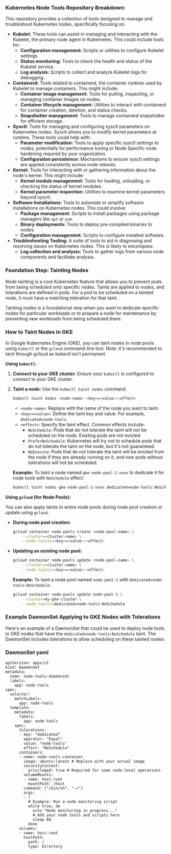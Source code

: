 ### Kubernetes Node Tools Repository Breakdown:

This repository provides a collection of tools designed to manage and troubleshoot Kubernetes nodes, specifically focusing on:

*   **Kubelet:** These tools can assist in managing and interacting with the Kubelet, the primary node agent in Kubernetes. This could include tools for:
    *   **Configuration management:**  Scripts or utilities to configure Kubelet settings.
    *   **Status monitoring:** Tools to check the health and status of the Kubelet service.
    *   **Log analysis:**  Scripts to collect and analyze Kubelet logs for debugging.
*   **Containerd:**  Tools related to containerd, the container runtime used by Kubelet to manage containers. This might include:
    *   **Container image management:** Tools for pulling, inspecting, or managing container images on nodes.
    *   **Container lifecycle management:** Utilities to interact with containerd for container creation, deletion, and status checks.
    *   **Snapshotter management:** Tools to manage containerd snapshotter for efficient storage.
*   **Sysctl:** Tools for managing and configuring sysctl parameters on Kubernetes nodes. Sysctl allows you to modify kernel parameters at runtime. These tools could help with:
    *   **Parameter modification:** Tools to apply specific sysctl settings to nodes, potentially for performance tuning or Node Specific node hardening required by your organization.
    *   **Configuration persistence:** Mechanisms to ensure sysctl settings are applied consistently across node reboots.
*   **Kernel:** Tools for interacting with or gathering information about the node's kernel. This might include:
    *   **Kernel module management:** Tools for loading, unloading, or checking the status of kernel modules.
    *   **Kernel parameter inspection:**  Utilities to examine kernel parameters beyond sysctl.
*   **Software Installations:** Tools to automate or simplify software installations on Kubernetes nodes. This could involve:
    *   **Package management:** Scripts to install packages using package managers like `apt` or `yum`.
    *   **Binary deployments:** Tools to deploy pre-compiled binaries to nodes.
    *   **Configuration management:**  Scripts to configure installed software.
*   **Troubleshooting Tooling:** A suite of tools to aid in diagnosing and resolving issues on Kubernetes nodes. This is likely to encompass:
    *   **Log collection and analysis:**  Tools to gather logs from various node components and facilitate analysis.

### Foundation Step: Tainting Nodes

Node tainting is a core Kubernetes feature that allows you to prevent pods from being scheduled onto specific nodes. Taints are applied to nodes, and tolerations are defined in pods. For a pod to be scheduled on a tainted node, it must have a matching toleration for that taint.

Tainting nodes is a foundational step when you want to dedicate specific nodes for particular workloads or to prepare a node for maintenance by preventing new workloads from being scheduled there.

### How to Taint Nodes in GKE

In Google Kubernetes Engine (GKE), you can taint nodes in node pools using `kubectl` or the `gcloud` command-line tool.
Note: it's recommended to taint through gcloud as kubectl isn't permanent. 


**Using `kubectl`:**

1.  **Connect to your GKE cluster:** Ensure your `kubectl` is configured to connect to your GKE cluster.
2.  **Taint a node:** Use the `kubectl taint nodes` command.

    ```bash
    kubectl taint nodes <node-name> <key>=<value>:<effect>
    ```

    *   `<node-name>`:  Replace with the name of the node you want to taint.
    *   `<key>=<value>`:  Define the taint key and value. For example, `dedicated=node-tools`.
    *   `<effect>`:  Specify the taint effect. Common effects include:
        *   `NoSchedule`:  Pods that do not tolerate the taint will not be scheduled on the node. Existing pods are not evicted.
        *   `PreferNoSchedule`:  Kubernetes will try not to schedule pods that do not tolerate the taint on the node, but it's not guaranteed.
        *   `NoExecute`: Pods that do not tolerate the taint will be evicted from the node if they are already running on it, and new pods without tolerations will not be scheduled.

    **Example:** To taint a node named `gke-node-pool-1-xxxx` to dedicate it for node tools with `NoSchedule` effect:

    ```bash
    kubectl taint nodes gke-node-pool-1-xxxx dedicated=node-tools:NoSchedule
    ```

**Using `gcloud` (for Node Pools):**

You can also apply taints to entire node pools during node pool creation or update using `gcloud`.

*   **During node pool creation:**

    ```bash
    gcloud container node-pools create <node-pool-name> \
        --cluster=<cluster-name> \
        --node-taints=<key>=<value>:<effect>
    ```

*   **Updating an existing node pool:**

    ```bash
    gcloud container node-pools update <node-pool-name> \
        --cluster=<cluster-name> \
        --node-taints=<key>=<value>:<effect>
    ```

    **Example:** To taint a node pool named `node-pool-1` with `dedicated=node-tools:NoSchedule`:

    ```bash
    gcloud container node-pools update node-pool-1 \
        --cluster=my-gke-cluster \
        --node-taints=dedicated=node-tools:NoSchedule
    ```

### Example DaemonSet Applying to GKE Nodes with Tolerations

Here's an example of a DaemonSet that could be used to deploy node tools to GKE nodes that have the `dedicated=node-tools:NoSchedule` taint. The DaemonSet includes tolerations to allow scheduling on these tainted nodes:

### DaemonSet yaml
```
apiVersion: apps/v1
kind: DaemonSet
metadata:
  name: node-tools-daemonset
  labels:
    app: node-tools
spec:
  selector:
    matchLabels:
      app: node-tools
  template:
    metadata:
      labels:
        app: node-tools
    spec:
      tolerations:
      - key: "dedicated"
        operator: "Equal"
        value: "node-tools"
        effect: "NoSchedule"
      containers:
      - name: node-tools-container
        image: ubuntu:latest # Replace with your actual image
        securityContext:
          privileged: true # Required for some node-level operations
        volumeMounts:
        - name: host-root
          mountPath: /host
        command: ["/bin/sh", "-c"]
        args:
        - |
          # Example: Run a node monitoring script
          while true; do
            echo "Node monitoring in progress..."
            # Add your node tools and scripts here
            sleep 60
          done
      volumes:
      - name: host-root
        hostPath:
          path: /
          type: Directory
```

